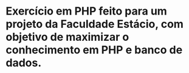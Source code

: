 # Exercício em PHP feito para um projeto da Faculdade Estácio, com objetivo de maximizar o conhecimento em PHP e banco de dados.
